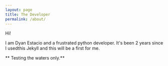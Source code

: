 ```yaml
---
layout: page
title: The Developer
permalink: /about/
---
```


Hi!

I am Dyan Estacio and a frustrated python developer. It's been 2 years since I usedthis Jekyll and this will be a first for me. 

** Testing the waters only.**
